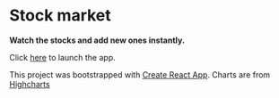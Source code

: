 # Stock market

**Watch the stocks and add new ones instantly.**

Click [here](http://watchthestocks.herokuapp.com) to launch the app.

This project was bootstrapped with [Create React App](https://github.com/facebookincubator/create-react-app).
Charts are from [Highcharts](https://www.highcharts.com)
